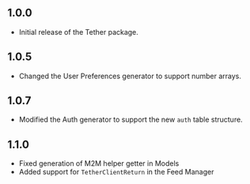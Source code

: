 ## 1.0.0

- Initial release of the Tether package.

## 1.0.5

- Changed the User Preferences generator to support number arrays.

## 1.0.7

- Modified the Auth generator to support the new `auth` table structure.

## 1.1.0

- Fixed generation of M2M helper getter in Models
- Added support for `TetherClientReturn` in the Feed Manager
